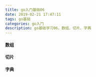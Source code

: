 ```yaml
---
title: go入门基础06
date: 2019-02-21 17:47:11
tags: go基础
categories: go入门
description: go基础学习06，数组、切片、字典
---
```


#### 数组

#### 切片

#### 字典
